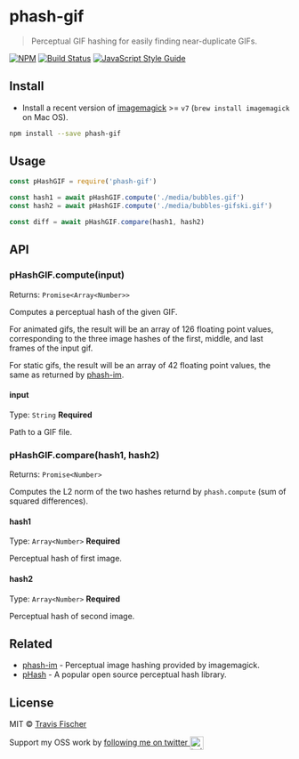 # phash-gif

> Perceptual GIF hashing for easily finding near-duplicate GIFs.

[![NPM](https://img.shields.io/npm/v/phash-gif.svg)](https://www.npmjs.com/package/phash-gif) [![Build Status](https://travis-ci.com/transitive-bullshit/phash-gif.svg?branch=master)](https://travis-ci.com/transitive-bullshit/phash-gif) [![JavaScript Style Guide](https://img.shields.io/badge/code_style-standard-brightgreen.svg)](https://standardjs.com)


## Install

- Install a recent version of [imagemagick](http://imagemagick.org) >= `v7` (`brew install imagemagick` on Mac OS).

```bash
npm install --save phash-gif
```


## Usage

```js
const pHashGIF = require('phash-gif')

const hash1 = await pHashGIF.compute('./media/bubbles.gif')
const hash2 = await pHashGIF.compute('./media/bubbles-gifski.gif')

const diff = await pHashGIF.compare(hash1, hash2)
```


## API

### pHashGIF.compute(input)

Returns: `Promise<Array<Number>>`

Computes a perceptual hash of the given GIF.

For animated gifs, the result will be an array of 126 floating point values, corresponding to the three image hashes of the first, middle, and last frames of the input gif.

For static gifs, the result will be an array of 42 floating point values, the same as returned by [phash-im](https://github.com/transitive-bullshit/phash-im).

#### input

Type: `String`
**Required**

Path to a GIF file.

### pHashGIF.compare(hash1, hash2)

Returns: `Promise<Number>`

Computes the L2 norm of the two hashes returnd by `phash.compute` (sum of squared differences).

#### hash1

Type: `Array<Number>`
**Required**

Perceptual hash of first image.

#### hash2

Type: `Array<Number>`
**Required**

Perceptual hash of second image.


## Related

- [phash-im](https://github.com/transitive-bullshit/phash-im) - Perceptual image hashing provided by imagemagick.
- [pHash](http://www.phash.org/) - A popular open source perceptual hash library.


## License

MIT © [Travis Fischer](https://github.com/transitive-bullshit)

Support my OSS work by <a href="https://twitter.com/transitive_bs">following me on twitter <img src="https://storage.googleapis.com/saasify-assets/twitter-logo.svg" alt="twitter" height="24px" align="center"></a>

